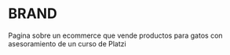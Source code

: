 # BRAND
Pagina sobre un ecommerce que vende productos para gatos con asesoramiento de un curso de Platzi
